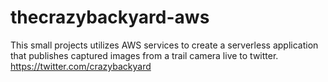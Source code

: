 # thecrazybackyard-aws
This small projects utilizes AWS services to create a serverless application that publishes captured images from a trail camera live to twitter.  https://twitter.com/crazybackyard
